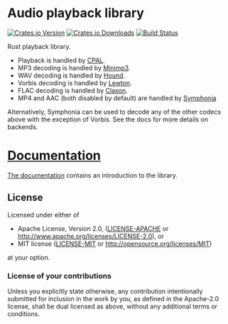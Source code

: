 # Audio playback library

[![Crates.io Version](https://img.shields.io/crates/v/rodio.svg)](https://crates.io/crates/rodio)
[![Crates.io Downloads](https://img.shields.io/crates/d/rodio.svg)](https://crates.io/crates/rodio)
[![Build Status](https://github.com/RustAudio/rodio/workflows/CI/badge.svg)](https://github.com/RustAudio/rodio/actions)

Rust playback library.

- Playback is handled by [CPAL](https://github.com/RustAudio/cpal).
- MP3 decoding is handled by [Minimp3](https://github.com/lieff/minimp3).
- WAV decoding is handled by [Hound](https://github.com/ruud-v-a/hound).
- Vorbis decoding is handled by [Lewton](https://github.com/est31/lewton).
- FLAC decoding is handled by [Claxon](https://github.com/ruuda/claxon).
- MP4 and AAC (both disabled by default) are handled by [Symphonia](https://github.com/pdeljanov/Symphonia)

Alternatively, Symphonia can be used to decode any of the other codecs above with the exception of Vorbis. See the docs for more details on backends.

# [Documentation](http://docs.rs/rodio)

[The documentation](http://docs.rs/rodio) contains an introduction to the library.

## License

[license]: #license

Licensed under either of

- Apache License, Version 2.0, ([LICENSE-APACHE](LICENSE-APACHE) or http://www.apache.org/licenses/LICENSE-2.0), or
- MIT license ([LICENSE-MIT](LICENSE-MIT) or http://opensource.org/licenses/MIT)

at your option.

### License of your contributions

Unless you explicitly state otherwise, any contribution intentionally submitted for inclusion in the work by you, as defined in the Apache-2.0 license, shall be dual licensed as above, without any additional terms or conditions.
